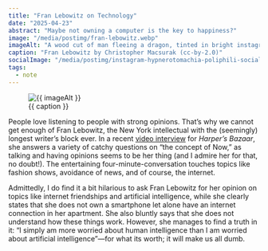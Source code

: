 ```yaml
---
title: "Fran Lebowitz on Technology"
date: "2025-04-23"
abstract: "Maybe not owning a computer is the key to happiness?"
image: "/media/postimg/fran-lebowitz.webp"
imageAlt: "A wood cut of man fleeing a dragon, tinted in bright instagram brand gradients"
caption: "Fran Lebowitz by Christopher Macsurak (cc-by-2.0)"
socialImage: "/media/postimg/instagram-hypnerotomachia-poliphili-social.jpg"
tags: 
  - note
---
```


<figure>
  <img src="{{ image }}" alt=" {{ imageAlt }}">
  <figcaption>{{ caption }}<figcaption>
</figure>

People love listening to people with strong opinions. That’s why we cannot get enough of Fran Lebowitz, the New York intellectual with the (seemingly) longest writer’s block ever. In a recent <a href="https://www.youtube.com/watch?v=8S3XTsr3vIQ" target="_blank">video interview</a> for <em>Harper’s Bazaar</em>, she answers a variety of catchy questions on “the concept of Now,” as talking and having opinions seems to be her thing (and I admire her for that, no doubt!). The entertaining four-minute-conversation touches topics like fashion shows, avoidance of news, and of course, the internet.

Admittedly, I do find it a bit hilarious to ask Fran Lebowitz for her opinion on topics like internet friendships and artificial intelligence, while she clearly states that she does not own a smartphone let alone have an internet connection in her apartment. She also bluntly says that she does not understand how these things work. However, she manages to find a truth in it: “I simply am more worried about human intelligence than I am worried about artificial intelligence”—for what its worth; it will make us all dumb.